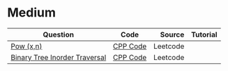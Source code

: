 # Medium
|Question|    Code    |     Source    |Tutorial|
|----------|:-------------:|------:|-----:|
|[Pow (x,n)](https://leetcode.com/problems/powx-n)|[CPP Code](https://github.com/SwapnanilDhol/Coding-Interview-Challenges/blob/master/CPP/Medium/Pow(x,n).cpp)|Leetcode||
|[Binary Tree Inorder Traversal](https://leetcode.com/problems/binary-tree-inorder-traversal/)|[CPP Code](https://github.com/SwapnanilDhol/Coding-Interview-Challenges/blob/master/CPP/Medium/Binary-Tree-Inorder-Traversal.cpp)|Leetcode||
